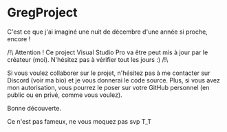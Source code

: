 # GregProject
C'est ce que j'ai imaginé une nuit de décembre d'une année si proche, encore !

/!\ Attention ! Ce project Visual Studio Pro va être peut mis à jour par le créateur (moi). N'hésitez pas à vérifier tout les jours :) /!\

Si vous voulez collaborer sur le projet, n'hésitez pas à me contacter sur Discord (voir ma bio) et je vous donnerai le code source. Plus, si vous avez mon autorisation, vous pourrez le poser sur votre GitHub personnel (en public ou en privé, comme vous voulez). 

Bonne découverte.

Ce n'est pas fameux, ne vous moquez pas svp T_T
